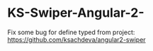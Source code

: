 # KS-Swiper-Angular-2-
Fix some bug for define typed from project: https://github.com/ksachdeva/angular2-swiper
